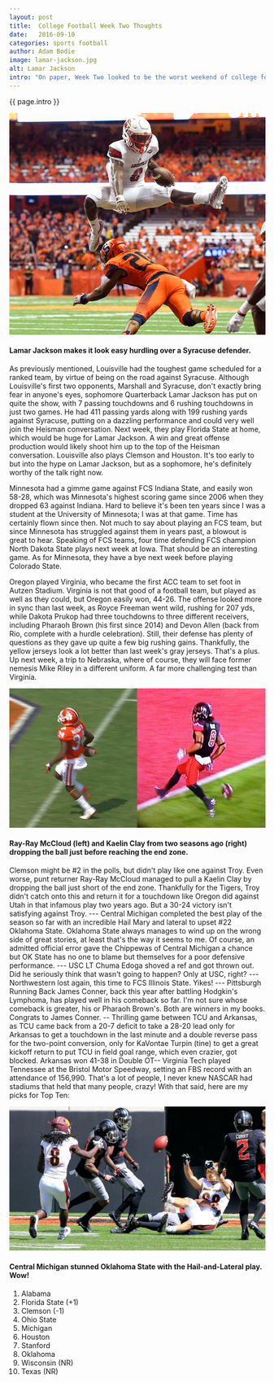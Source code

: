 ```yaml
---
layout: post
title:  College Football Week Two Thoughts
date:   2016-09-10
categories: sports football
author: Adam Bodie
image: lamar-jackson.jpg
alt: Lamar Jackson
intro: "On paper, Week Two looked to be the worst weekend of college football ever.  No ranked teams facing each other, more ranked teams playing FCS weaklings than fellow Power 5 teams, and just one ranked team on the road, #13 Louisville playing at Syracuse in an ACC Showdown.  But life has plenty of surprises, as Week 2 provided more entertainment than on paper.  Week 3 promises to be better in terms of quality matchups, but here are my thoughts on what happened in Week 2."
---
```

<div class="article">
<p> {{ page.intro }}</p>
<div class="blog-pic">
		<img src="/img/lamar-jackson.jpg" data-toggle="tooltip" title="Lamar Jackson" class="image block img-responsive">
		<h4>Lamar Jackson makes it look easy hurdling over a Syracuse defender.</h4>
</div>

<p>As previously mentioned, Louisville had the toughest game scheduled for a ranked team, by virtue of being on the road against Syracuse.  Although Louisville's first two opponents, Marshall and Syracuse, don't exactly bring fear in anyone's eyes, sophomore Quarterback Lamar Jackson has put on quite the show, with 7 passing touchdowns and 6 rushing touchdowns in just two games.  He had 411 passing yards along with 199 rushing yards against Syracuse, putting on a dazzling performance and could very well join the Heisman conversation.  Next week, they play Florida State at home, which would be huge for Lamar Jackson.  A win and great offense production would likely shoot him up to the top of the Heisman conversation.  Louisville also plays Clemson and Houston.  It's too early to but into the hype on Lamar Jackson, but as a sophomore, he's definitely worthy of the talk right now.</p>
<p>Minnesota had a gimme game against FCS Indiana State, and easily won 58-28, which was Minnesota's highest scoring game since 2006 when they dropped 63 against Indiana.  Hard to believe it's been ten years since I was a student at the University of Minnesota; I was at that game.  Time has certainly flown since then.  Not much to say about playing an FCS team, but since Minnesota has struggled against them in years past, a blowout is great to hear.  Speaking of FCS teams, four time defending FCS champion North Dakota State plays next week at Iowa.  That should be an interesting game.  As for Minnesota, they have a bye next week before playing Colorado State.</p>
<p>Oregon played Virginia, who became the first ACC team to set foot in Autzen Stadium.  Virginia is not that good of a football team, but played as well as they could, but Oregon easily won, 44-26.  The offense looked more in sync than last week, as Royce Freeman went wild, rushing for 207 yds, while Dakota Prukop had three touchdowns to three different receivers, including Pharaoh Brown (his first since 2014) and Devon Allen (back from Rio, complete with a hurdle celebration).  Still, their defense has plenty of questions as they gave up quite a few big rushing gains.  Thankfully, the yellow jerseys look a lot better than last week's gray jerseys.  That's a plus.  Up next week, a trip to Nebraska, where of course, they will face former nemesis Mike Riley in a different uniform.  A far more challenging test than Virginia.</p>
<div class="blog-pic" style="float: left">
		<img src="/img/fumble.jpg" data-toggle="tooltip" title="Fumble" class="image block img-responsive">
		<h4>Ray-Ray McCloud (left) and Kaelin Clay from two seasons ago (right) dropping the ball just before reaching the end zone.</h4>
</div>
<p>Clemson might be #2 in the polls, but didn't play like one against Troy.  Even worse, punt returner Ray-Ray McCloud managed to pull a Kaelin Clay by dropping the ball just short of the end zone.  Thankfully for the Tigers, Troy didn't catch onto this and return it for a touchdown like Oregon did against Utah in that infamous play two years ago. But a 30-24 victory isn't satisfying against Troy. --- Central Michigan completed the best play of the season so far with an incredible Hail Mary and lateral to upset #22 Oklahoma State.  Oklahoma State always manages to wind up on the wrong side of great stories, at least that's the way it seems to me.  Of course, an admitted official error gave the Chippewas of Central Michigan a chance but OK State has no one to blame but themselves for a poor defensive performance.  ---  USC LT Chuma Edoga shoved a ref and got thrown out.  Did he seriously think that wasn't going to happen?  Only at USC, right? --- Northwestern lost again, this time to FCS Illinois State.  Yikes!  --- Pittsburgh Running Back James Conner, back this year after battling Hodgkin's Lymphoma, has played well in his comeback so far.  I'm not sure whose comeback is greater, his or Pharaoh Brown's.  Both are winners in my books.  Congrats to James Conner.  -- Thrilling game between TCU and Arkansas, as TCU came back from a 20-7 deficit to take a 28-20 lead only for Arkansas to get a touchdown in the last minute and a double reverse pass for the two-point conversion, only for KaVontae Turpin (tine) to get a great kickoff return to put TCU in field goal range, which even crazier, got blocked.  Arkansas won 41-38 in Double OT-- Virginia Tech played Tennessee at the Bristol Motor Speedway, setting an FBS record with an attendance of 156,990.  That's a lot of people, I never knew NASCAR had stadiums that held that many people, crazy!  With that said, here are my picks for Top Ten:</p>
<div class="blog-pic">
		<img src="/img/central-michigan.jpg" data-toggle="tooltip" title="Central Michigan" class="image block img-responsive">
		<h4>Central Michigan stunned Oklahoma State with the Hail-and-Lateral play.  Wow!</h4>
</div>
<ol>
<li>Alabama</li>
<li>Florida State (+1)</li>
<li>Clemson (-1)</li>
<li>Ohio State</li>
<li>Michigan</li>
<li>Houston</li>
<li>Stanford</li>
<li>Oklahoma</li>
<li>Wisconsin (NR)</li>
<li>Texas (NR)</li>
</ol>

</div>